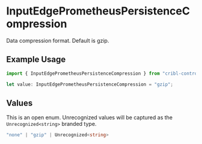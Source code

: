 # InputEdgePrometheusPersistenceCompression

Data compression format. Default is gzip.

## Example Usage

```typescript
import { InputEdgePrometheusPersistenceCompression } from "cribl-control-plane/models";

let value: InputEdgePrometheusPersistenceCompression = "gzip";
```

## Values

This is an open enum. Unrecognized values will be captured as the `Unrecognized<string>` branded type.

```typescript
"none" | "gzip" | Unrecognized<string>
```